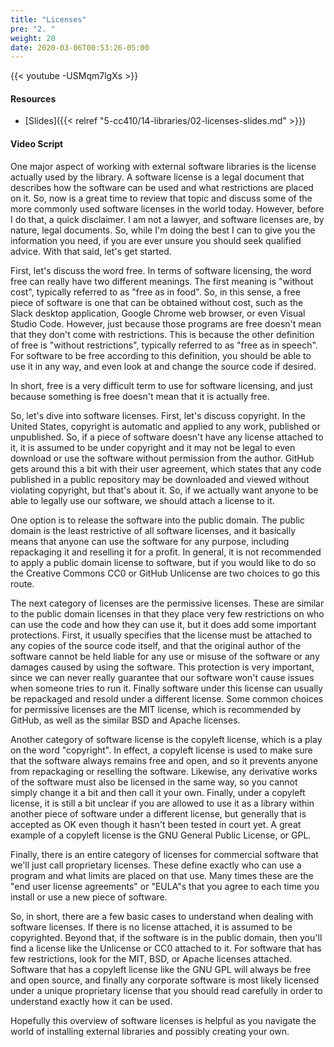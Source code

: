 ```yaml
---
title: "Licenses"
pre: "2. "
weight: 20
date: 2020-03-06T00:53:26-05:00
---
```


{{< youtube -USMqm7lgXs >}}

#### Resources

* [Slides]({{< relref "5-cc410/14-libraries/02-licenses-slides.md" >}})

#### Video Script

One major aspect of working with external software libraries is the license actually used by the library. A software license is a legal document that describes how the software can be used and what restrictions are placed on it. So, now is a great time to review that topic and discuss some of the more commonly used software licenses in the world today. However, before I do that, a quick disclaimer. I am not a lawyer, and software licenses are, by nature, legal documents. So, while I'm doing the best I can to give you the information you need, if you are ever unsure you should seek qualified advice. With that said, let's get started.

First, let's discuss the word free. In terms of software licensing, the word free can really have two different meanings. The first meaning is "without cost", typically referred to as "free as in food". So, in this sense, a free piece of software is one that can be obtained without cost, such as the Slack desktop application, Google Chrome web browser, or even Visual Studio Code. However, just because those programs are free doesn't mean that they don't come with restrictions. This is because the other definition of free is "without restrictions", typically referred to as "free as in speech". For software to be free according to this definition, you should be able to use it in any way, and even look at and change the source code if desired.

In short, free is a very difficult term to use for software licensing, and just because something is free doesn't mean that it is actually free. 

So, let's dive into software licenses. First, let's discuss copyright. In the United States, copyright is automatic and applied to any work, published or unpublished. So, if a piece of software doesn't have any license attached to it, it is assumed to be under copyright and it may not be legal to even download or use the software without permission from the author. GitHub gets around this a bit with their user agreement, which states that any code published in a public repository may be downloaded and viewed without violating copyright, but that's about it. So, if we actually want anyone to be able to legally use our software, we should attach a license to it.

One option is to release the software into the public domain. The public domain is the least restrictive of all software licenses, and it basically means that anyone can use the software for any purpose, including repackaging it and reselling it for a profit. In general, it is not recommended to apply a public domain license to software, but if you would like to do so the Creative Commons CC0 or GitHub Unlicense are two choices to go this route.

The next category of licenses are the permissive licenses. These are similar to the public domain licenses in that they place very few restrictions on who can use the code and how they can use it, but it does add some important protections. First, it usually specifies that the license must be attached to any copies of the source code itself, and that the original author of the software cannot be held liable for any use or misuse of the software or any damages caused by using the software. This protection is very important, since we can never really guarantee that our software won't cause issues when someone tries to run it. Finally software under this license can usually be repackaged and resold under a different license. Some common choices for permissive licenses are the MIT license, which is recommended by GitHub, as well as the similar BSD and Apache licenses. 

Another category of software license is the copyleft license, which is a play on the word "copyright". In effect, a copyleft license is used to make sure that the software always remains free and open, and so it prevents anyone from repackaging or reselling the software. Likewise, any derivative works of the software must also be licensed in the same way, so you cannot simply change it a bit and then call it your own. Finally, under a copyleft license, it is still a bit unclear if you are allowed to use it as a library within another piece of software under a different license, but generally that is accepted as OK even though it hasn't been tested in court yet. A great example of a copyleft license is the GNU General Public License, or GPL. 

Finally, there is an entire category of licenses for commercial software that we'll just call proprietary licenses. These define exactly who can use a program and what limits are placed on that use. Many times these are the "end user license agreements" or "EULA"s that you agree to each time you install or use a new piece of software. 

So, in short, there are a few basic cases to understand when dealing with software licenses. If there is no license attached, it is assumed to be copyrighted. Beyond that, if the software is in the public domain, then you'll find a license like the Unlicense or CC0 attached to it. For software that has few restrictions, look for the MIT, BSD, or Apache licenses attached. Software that has a copyleft license like the GNU GPL will always be free and open source, and finally any corporate software is most likely licensed under a unique proprietary license that you should read carefully in order to understand exactly how it can be used. 

Hopefully this overview of software licenses is helpful as you navigate the world of installing external libraries and possibly creating your own. 